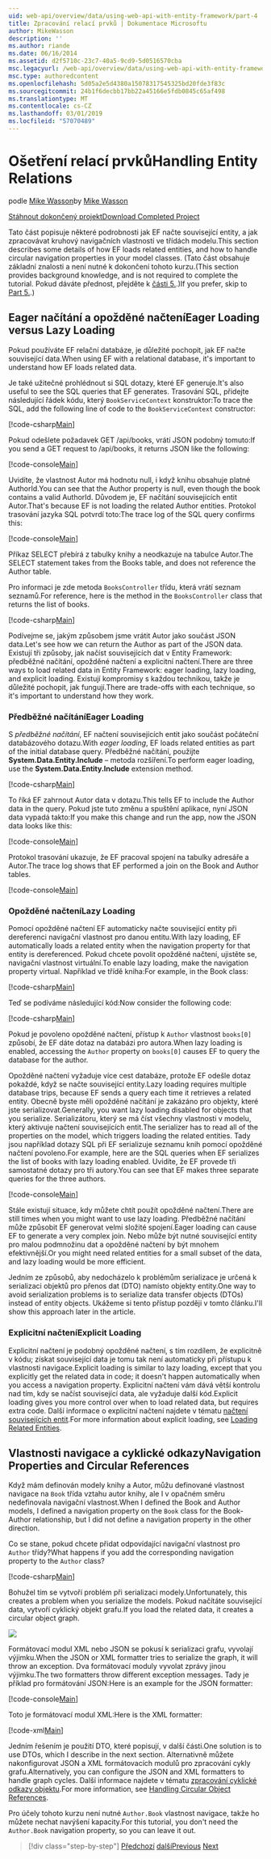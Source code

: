 ```yaml
---
uid: web-api/overview/data/using-web-api-with-entity-framework/part-4
title: Zpracování relací prvků | Dokumentace Microsoftu
author: MikeWasson
description: ''
ms.author: riande
ms.date: 06/16/2014
ms.assetid: d2f5710c-23c7-40a5-9cd9-5d0516570cba
msc.legacyurl: /web-api/overview/data/using-web-api-with-entity-framework/part-4
msc.type: authoredcontent
ms.openlocfilehash: 5d05a2e5d4380a15078317545325bd20fde3f83c
ms.sourcegitcommit: 24b1f6decbb17bb22a45166e5fdb0845c65af498
ms.translationtype: MT
ms.contentlocale: cs-CZ
ms.lasthandoff: 03/01/2019
ms.locfileid: "57070489"
---
```

<a name="handling-entity-relations"></a><span data-ttu-id="b1380-102">Ošetření relací prvků</span><span class="sxs-lookup"><span data-stu-id="b1380-102">Handling Entity Relations</span></span>
====================
<span data-ttu-id="b1380-103">podle [Mike Wasson](https://github.com/MikeWasson)</span><span class="sxs-lookup"><span data-stu-id="b1380-103">by [Mike Wasson](https://github.com/MikeWasson)</span></span>

[<span data-ttu-id="b1380-104">Stáhnout dokončený projekt</span><span class="sxs-lookup"><span data-stu-id="b1380-104">Download Completed Project</span></span>](https://github.com/MikeWasson/BookService)

<span data-ttu-id="b1380-105">Tato část popisuje některé podrobnosti jak EF načte související entity, a jak zpracovávat kruhový navigačních vlastností ve třídách modelu.</span><span class="sxs-lookup"><span data-stu-id="b1380-105">This section describes some details of how EF loads related entities, and how to handle circular navigation properties in your model classes.</span></span> <span data-ttu-id="b1380-106">(Tato část obsahuje základní znalosti a není nutné k dokončení tohoto kurzu.</span><span class="sxs-lookup"><span data-stu-id="b1380-106">(This section provides background knowledge, and is not required to complete the tutorial.</span></span> <span data-ttu-id="b1380-107">Pokud dáváte přednost, přejděte k [části 5.](part-5.md).)</span><span class="sxs-lookup"><span data-stu-id="b1380-107">If you prefer, skip to [Part 5.](part-5.md).)</span></span>

## <a name="eager-loading-versus-lazy-loading"></a><span data-ttu-id="b1380-108">Eager načítání a opožděné načtení</span><span class="sxs-lookup"><span data-stu-id="b1380-108">Eager Loading versus Lazy Loading</span></span>

<span data-ttu-id="b1380-109">Pokud používáte EF relační databáze, je důležité pochopit, jak EF načte související data.</span><span class="sxs-lookup"><span data-stu-id="b1380-109">When using EF with a relational database, it's important to understand how EF loads related data.</span></span>

<span data-ttu-id="b1380-110">Je také užitečné prohlédnout si SQL dotazy, které EF generuje.</span><span class="sxs-lookup"><span data-stu-id="b1380-110">It's also useful to see the SQL queries that EF generates.</span></span> <span data-ttu-id="b1380-111">Trasování SQL, přidejte následující řádek kódu, který `BookServiceContext` konstruktor:</span><span class="sxs-lookup"><span data-stu-id="b1380-111">To trace the SQL, add the following line of code to the `BookServiceContext` constructor:</span></span>

[!code-csharp[Main](part-4/samples/sample1.cs)]

<span data-ttu-id="b1380-112">Pokud odešlete požadavek GET /api/books, vrátí JSON podobný tomuto:</span><span class="sxs-lookup"><span data-stu-id="b1380-112">If you send a GET request to /api/books, it returns JSON like the following:</span></span>

[!code-console[Main](part-4/samples/sample2.cmd)]

<span data-ttu-id="b1380-113">Uvidíte, že vlastnost Autor má hodnotu null, i když knihu obsahuje platné AuthorId.</span><span class="sxs-lookup"><span data-stu-id="b1380-113">You can see that the Author property is null, even though the book contains a valid AuthorId.</span></span> <span data-ttu-id="b1380-114">Důvodem je, EF načítání souvisejících entit Autor.</span><span class="sxs-lookup"><span data-stu-id="b1380-114">That's because EF is not loading the related Author entities.</span></span> <span data-ttu-id="b1380-115">Protokol trasování jazyka SQL potvrdí toto:</span><span class="sxs-lookup"><span data-stu-id="b1380-115">The trace log of the SQL query confirms this:</span></span>

[!code-console[Main](part-4/samples/sample3.sql)]

<span data-ttu-id="b1380-116">Příkaz SELECT přebírá z tabulky knihy a neodkazuje na tabulce Autor.</span><span class="sxs-lookup"><span data-stu-id="b1380-116">The SELECT statement takes from the Books table, and does not reference the Author table.</span></span>

<span data-ttu-id="b1380-117">Pro informaci je zde metoda `BooksController` třídu, která vrátí seznam seznamů.</span><span class="sxs-lookup"><span data-stu-id="b1380-117">For reference, here is the method in the `BooksController` class that returns the list of books.</span></span>

[!code-csharp[Main](part-4/samples/sample4.cs)]

<span data-ttu-id="b1380-118">Podívejme se, jakým způsobem jsme vrátit Autor jako součást JSON data.</span><span class="sxs-lookup"><span data-stu-id="b1380-118">Let's see how we can return the Author as part of the JSON data.</span></span> <span data-ttu-id="b1380-119">Existují tři způsoby, jak načíst souvisejících dat v Entity Framework: předběžné načítání, opožděné načtení a explicitní načtení.</span><span class="sxs-lookup"><span data-stu-id="b1380-119">There are three ways to load related data in Entity Framework: eager loading, lazy loading, and explicit loading.</span></span> <span data-ttu-id="b1380-120">Existují kompromisy s každou technikou, takže je důležité pochopit, jak fungují.</span><span class="sxs-lookup"><span data-stu-id="b1380-120">There are trade-offs with each technique, so it's important to understand how they work.</span></span>

### <a name="eager-loading"></a><span data-ttu-id="b1380-121">Předběžné načítání</span><span class="sxs-lookup"><span data-stu-id="b1380-121">Eager Loading</span></span>

<span data-ttu-id="b1380-122">S *předběžné načítání*, EF načtení souvisejících entit jako součást počáteční databázového dotazu.</span><span class="sxs-lookup"><span data-stu-id="b1380-122">With *eager loading*, EF loads related entities as part of the initial database query.</span></span> <span data-ttu-id="b1380-123">Předběžné načítání, použijte **System.Data.Entity.Include** – metoda rozšíření.</span><span class="sxs-lookup"><span data-stu-id="b1380-123">To perform eager loading, use the **System.Data.Entity.Include** extension method.</span></span>

[!code-csharp[Main](part-4/samples/sample5.cs)]

<span data-ttu-id="b1380-124">To říká EF zahrnout Autor data v dotazu.</span><span class="sxs-lookup"><span data-stu-id="b1380-124">This tells EF to include the Author data in the query.</span></span> <span data-ttu-id="b1380-125">Pokud jste tuto změnu a spuštění aplikace, nyní JSON data vypadá takto:</span><span class="sxs-lookup"><span data-stu-id="b1380-125">If you make this change and run the app, now the JSON data looks like this:</span></span>

[!code-console[Main](part-4/samples/sample6.cmd)]

<span data-ttu-id="b1380-126">Protokol trasování ukazuje, že EF pracoval spojení na tabulky adresáře a Autor.</span><span class="sxs-lookup"><span data-stu-id="b1380-126">The trace log shows that EF performed a join on the Book and Author tables.</span></span>

[!code-console[Main](part-4/samples/sample7.cmd)]

### <a name="lazy-loading"></a><span data-ttu-id="b1380-127">Opožděné načtení</span><span class="sxs-lookup"><span data-stu-id="b1380-127">Lazy Loading</span></span>

<span data-ttu-id="b1380-128">Pomocí opožděné načtení EF automaticky načte související entity při dereferenci navigační vlastnost pro danou entitu.</span><span class="sxs-lookup"><span data-stu-id="b1380-128">With lazy loading, EF automatically loads a related entity when the navigation property for that entity is dereferenced.</span></span> <span data-ttu-id="b1380-129">Pokud chcete povolit opožděné načtení, ujistěte se, navigační vlastnost virtuální.</span><span class="sxs-lookup"><span data-stu-id="b1380-129">To enable lazy loading, make the navigation property virtual.</span></span> <span data-ttu-id="b1380-130">Například ve třídě kniha:</span><span class="sxs-lookup"><span data-stu-id="b1380-130">For example, in the Book class:</span></span>

[!code-csharp[Main](part-4/samples/sample8.cs?highlight=6)]

<span data-ttu-id="b1380-131">Teď se podíváme následující kód:</span><span class="sxs-lookup"><span data-stu-id="b1380-131">Now consider the following code:</span></span>

[!code-csharp[Main](part-4/samples/sample9.cs)]

<span data-ttu-id="b1380-132">Pokud je povoleno opožděné načtení, přístup k `Author` vlastnost `books[0]` způsobí, že EF dáte dotaz na databázi pro autora.</span><span class="sxs-lookup"><span data-stu-id="b1380-132">When lazy loading is enabled, accessing the `Author` property on `books[0]` causes EF to query the database for the author.</span></span>

<span data-ttu-id="b1380-133">Opožděné načtení vyžaduje více cest databáze, protože EF odešle dotaz pokaždé, když se načte související entity.</span><span class="sxs-lookup"><span data-stu-id="b1380-133">Lazy loading requires multiple database trips, because EF sends a query each time it retrieves a related entity.</span></span> <span data-ttu-id="b1380-134">Obecně byste měli opožděné načítání je zakázáno pro objekty, které jste serializovat.</span><span class="sxs-lookup"><span data-stu-id="b1380-134">Generally, you want lazy loading disabled for objects that you serialize.</span></span> <span data-ttu-id="b1380-135">Serializátoru, který se má číst všechny vlastnosti v modelu, který aktivuje načtení souvisejících entit.</span><span class="sxs-lookup"><span data-stu-id="b1380-135">The serializer has to read all of the properties on the model, which triggers loading the related entities.</span></span> <span data-ttu-id="b1380-136">Tady jsou například dotazy SQL při EF serializuje seznamu knih pomocí opožděné načtení povoleno.</span><span class="sxs-lookup"><span data-stu-id="b1380-136">For example, here are the SQL queries when EF serializes the list of books with lazy loading enabled.</span></span> <span data-ttu-id="b1380-137">Uvidíte, že EF provede tři samostatné dotazy pro tři autory.</span><span class="sxs-lookup"><span data-stu-id="b1380-137">You can see that EF makes three separate queries for the three authors.</span></span>

[!code-console[Main](part-4/samples/sample10.sql)]

<span data-ttu-id="b1380-138">Stále existují situace, kdy můžete chtít použít opožděné načtení.</span><span class="sxs-lookup"><span data-stu-id="b1380-138">There are still times when you might want to use lazy loading.</span></span> <span data-ttu-id="b1380-139">Předběžné načítání může způsobit EF generovat velmi složité spojení.</span><span class="sxs-lookup"><span data-stu-id="b1380-139">Eager loading can cause EF to generate a very complex join.</span></span> <span data-ttu-id="b1380-140">Nebo může být nutné související entity pro malou podmnožinu dat a opožděné načtení by být mnohem efektivnější.</span><span class="sxs-lookup"><span data-stu-id="b1380-140">Or you might need related entities for a small subset of the data, and lazy loading would be more efficient.</span></span>

<span data-ttu-id="b1380-141">Jedním ze způsobů, aby nedocházelo k problémům serializace je určená k serializaci objektů pro přenos dat (DTO) namísto objekty entity.</span><span class="sxs-lookup"><span data-stu-id="b1380-141">One way to avoid serialization problems is to serialize data transfer objects (DTOs) instead of entity objects.</span></span> <span data-ttu-id="b1380-142">Ukážeme si tento přístup později v tomto článku.</span><span class="sxs-lookup"><span data-stu-id="b1380-142">I'll show this approach later in the article.</span></span>

### <a name="explicit-loading"></a><span data-ttu-id="b1380-143">Explicitní načtení</span><span class="sxs-lookup"><span data-stu-id="b1380-143">Explicit Loading</span></span>

<span data-ttu-id="b1380-144">Explicitní načtení je podobný opožděné načtení, s tím rozdílem, že explicitně v kódu; získat související data je tomu tak není automaticky při přístupu k vlastnosti navigace.</span><span class="sxs-lookup"><span data-stu-id="b1380-144">Explicit loading is similar to lazy loading, except that you explicitly get the related data in code; it doesn't happen automatically when you access a navigation property.</span></span> <span data-ttu-id="b1380-145">Explicitní načtení vám dává větší kontrolu nad tím, kdy se načíst související data, ale vyžaduje další kód.</span><span class="sxs-lookup"><span data-stu-id="b1380-145">Explicit loading gives you more control over when to load related data, but requires extra code.</span></span> <span data-ttu-id="b1380-146">Další informace o explicitní načtení najdete v tématu [načtení souvisejících entit](https://msdn.microsoft.com/data/jj574232#explicit).</span><span class="sxs-lookup"><span data-stu-id="b1380-146">For more information about explicit loading, see [Loading Related Entities](https://msdn.microsoft.com/data/jj574232#explicit).</span></span>

## <a name="navigation-properties-and-circular-references"></a><span data-ttu-id="b1380-147">Vlastnosti navigace a cyklické odkazy</span><span class="sxs-lookup"><span data-stu-id="b1380-147">Navigation Properties and Circular References</span></span>

<span data-ttu-id="b1380-148">Když mám definován modely knihy a Autor, můžu definované vlastnost navigace na `Book` třída vztahu autor knihy, ale I v opačném směru nedefinovala navigační vlastnost.</span><span class="sxs-lookup"><span data-stu-id="b1380-148">When I defined the Book and Author models, I defined a navigation property on the `Book` class for the Book-Author relationship, but I did not define a navigation property in the other direction.</span></span>

<span data-ttu-id="b1380-149">Co se stane, pokud chcete přidat odpovídající navigační vlastnost pro `Author` třídy?</span><span class="sxs-lookup"><span data-stu-id="b1380-149">What happens if you add the corresponding navigation property to the `Author` class?</span></span>

[!code-csharp[Main](part-4/samples/sample11.cs?highlight=7)]

<span data-ttu-id="b1380-150">Bohužel tím se vytvoří problém při serializaci modely.</span><span class="sxs-lookup"><span data-stu-id="b1380-150">Unfortunately, this creates a problem when you serialize the models.</span></span> <span data-ttu-id="b1380-151">Pokud načítáte související data, vytvoří cyklický objekt grafu.</span><span class="sxs-lookup"><span data-stu-id="b1380-151">If you load the related data, it creates a circular object graph.</span></span>

![](part-4/_static/image1.png)

<span data-ttu-id="b1380-152">Formátovací modul XML nebo JSON se pokusí k serializaci grafu, vyvolají výjimku.</span><span class="sxs-lookup"><span data-stu-id="b1380-152">When the JSON or XML formatter tries to serialize the graph, it will throw an exception.</span></span> <span data-ttu-id="b1380-153">Dva formátovací moduly vyvolat zprávy jinou výjimku.</span><span class="sxs-lookup"><span data-stu-id="b1380-153">The two formatters throw different exception messages.</span></span> <span data-ttu-id="b1380-154">Tady je příklad pro formátování JSON:</span><span class="sxs-lookup"><span data-stu-id="b1380-154">Here is an example for the JSON formatter:</span></span>

[!code-console[Main](part-4/samples/sample12.cmd)]

<span data-ttu-id="b1380-155">Toto je formátovací modul XML:</span><span class="sxs-lookup"><span data-stu-id="b1380-155">Here is the XML formatter:</span></span>

[!code-xml[Main](part-4/samples/sample13.xml)]

<span data-ttu-id="b1380-156">Jedním řešením je použití DTO, které popisují, v další části.</span><span class="sxs-lookup"><span data-stu-id="b1380-156">One solution is to use DTOs, which I describe in the next section.</span></span> <span data-ttu-id="b1380-157">Alternativně můžete nakonfigurovat JSON a XML formátovacích modulů pro zpracování cykly grafu.</span><span class="sxs-lookup"><span data-stu-id="b1380-157">Alternatively, you can configure the JSON and XML formatters to handle graph cycles.</span></span> <span data-ttu-id="b1380-158">Další informace najdete v tématu [zpracování cyklické odkazy objektu](../../formats-and-model-binding/json-and-xml-serialization.md#handling_circular_object_references).</span><span class="sxs-lookup"><span data-stu-id="b1380-158">For more information, see [Handling Circular Object References](../../formats-and-model-binding/json-and-xml-serialization.md#handling_circular_object_references).</span></span>

<span data-ttu-id="b1380-159">Pro účely tohoto kurzu není nutné `Author.Book` vlastnost navigace, takže ho můžete nechat navýšení kapacity.</span><span class="sxs-lookup"><span data-stu-id="b1380-159">For this tutorial, you don't need the `Author.Book` navigation property, so you can leave it out.</span></span>

> [!div class="step-by-step"]
> <span data-ttu-id="b1380-160">[Předchozí](part-3.md)
> [další](part-5.md)</span><span class="sxs-lookup"><span data-stu-id="b1380-160">[Previous](part-3.md)
[Next](part-5.md)</span></span>
